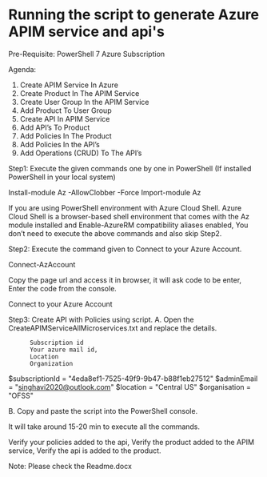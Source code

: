 # Running the script to generate Azure APIM service and api's

Pre-Requisite:
  PowerShell 7
  Azure Subscription

Agenda:
1.	Create APIM Service In Azure
2.	Create Product In The APIM Service
3.	Create User Group In the APIM Service
4.	Add Product To User Group
5.	Create API In APIM Service
6.	Add API’s To Product
7.	Add Policies In The Product
8.	Add Policies In the API’s
9.	Add Operations (CRUD) To The API’s

Step1:  Execute the given commands one by one in PowerShell (If installed PowerShell in your local system)

Install-module Az -AllowClobber -Force
Import-module Az


If you are using PowerShell environment with Azure Cloud Shell. Azure Cloud Shell is a browser-based shell environment that comes with the Az module installed and Enable-AzureRM compatibility aliases enabled, You don’t need to execute the above commands and also skip Step2.

 Step2: Execute the command given to Connect to your Azure Account.

 Connect-AzAccount


Copy the page url and access it in browser, it will ask code to be enter, Enter the code from the console.

Connect to your Azure Account


Step3: Create API with Policies using script.
A.	Open the CreateAPIMServiceAllMicroservices.txt  and replace  the details.

          Subscription id
          Your azure mail id,
          Location 
          Organization
 
$subscriptionId = "4eda8ef1-7525-49f9-9b47-b88f1eb27512" 
$adminEmail = "singhavi2020@outlook.com" 
$location = "Central US" 
$organisation = "OFSS"

B.	 Copy and paste the script into the PowerShell console.

It will take around 15-20 min to execute all the commands.


Verify your policies added to the api,
Verify the product added to the APIM service,
Verify the api is added to the product.

Note: Please check the Readme.docx
